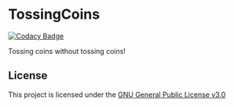 # TossingCoins

[![Codacy Badge](https://api.codacy.com/project/badge/Grade/594c1d590d5e4ab78d071832f24e1d5a)](https://app.codacy.com/app/harens/TossingCoins?utm_source=github.com&utm_medium=referral&utm_content=harens/TossingCoins&utm_campaign=Badge_Grade_Dashboard)

Tossing coins without tossing coins!

## License
This project is licensed under the [GNU General Public License v3.0](https://github.com/harens/TossingCoins/blob/master/LICENSE) 
